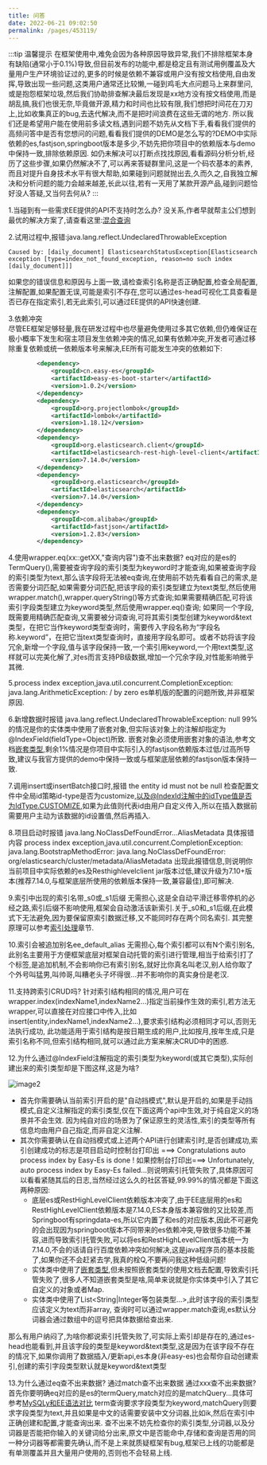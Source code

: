 ```yaml
---
title: 问答
date: 2022-06-21 09:02:50
permalink: /pages/453119/
---
```


:::tip 温馨提示
在框架使用中,难免会因为各种原因导致异常,我们不排除框架本身有缺陷(通常小于0.1%)导致,但目前发布的功能中,都是稳定且有测试用例覆盖及大量用户生产环境验证过的,更多的时候是依赖不兼容或用户没有按文档使用,自由发挥,导致出现一些问题,这类用户通常还比较懒,一碰到鸡毛大点问题马上来群里问,或是抱怨框架垃圾,然后我们协助排查解决最后发现是xx地方没有按文档使用,而是胡乱搞,我们也很无奈,毕竟做开源,精力和时间也比较有限,我们想把时间花在刀刃上,比如收集真正的bug,去迭代解决,而不是把时间浪费在这些无谓的地方.
所以我们还是希望用户能在使用前多读文档,遇到问题不妨先从文档下手,看看我们提供的高频问答中是否有您想问的问题,看看我们提供的DEMO是怎么写的?DEMO中实际依赖的es,fastjson,springboot版本是多少,不妨先把你项目中的依赖版本与demo中保持一致,排除依赖原因. 如仍未解决可以打断点找找原因,看看源码分析分析,经历了这些步骤,如果仍然解决不了,可以再来答疑群里问,这是一个码农基本的素养,而且对提升自身技术水平有很大帮助,如果碰到问题就抛出去,久而久之,自我独立解决和分析问题的能力会越来越差,长此以往,若有一天用了某款开源产品,碰到问题恰好没人答疑,又当何去何从?
:::

1.当碰到有一些需求EE提供的API不支持时怎么办? 没关系,作者早就帮主公们想到最优的解决方案了,请查看这里:[混合查询](/pages/a19563/)

2.试用过程中,报错:java.lang.reflect.UndeclaredThrowableException
```
Caused by: [daily_document] ElasticsearchStatusException[Elasticsearch exception [type=index_not_found_exception, reason=no such index [daily_document]]]
```
如果您的错误信息和原因与上面一致,请检查索引名称是否正确配置,检查全局配置,注解配置,如果配置无误,可能是索引不存在,您可以通过es-head可视化工具查看是否已存在指定索引,若无此索引,可以通过EE提供的API快速创建.

3.依赖冲突<br />尽管EE框架足够轻量,我在研发过程中也尽量避免使用过多其它依赖,但仍难保证在极小概率下发生和宿主项目发生依赖冲突的情况,如果有依赖冲突,开发者可通过移除重复依赖或统一依赖版本号来解决,EE所有可能发生冲突的依赖如下:
```xml
        <dependency>
            <groupId>cn.easy-es</groupId>
            <artifactId>easy-es-boot-starter</artifactId>
            <version>1.0.2</version>
        </dependency>
        <dependency>
            <groupId>org.projectlombok</groupId>
            <artifactId>lombok</artifactId>
          	<version>1.18.12</version>
        </dependency>
        <dependency>
            <groupId>org.elasticsearch.client</groupId>
            <artifactId>elasticsearch-rest-high-level-client</artifactId>
            <version>7.14.0</version>
        </dependency>
        <dependency>
            <groupId>org.elasticsearch</groupId>
            <artifactId>elasticsearch</artifactId>
            <version>7.14.0</version>
        </dependency>
        <dependency>
            <groupId>com.alibaba</groupId>
            <artifactId>fastjson</artifactId>
            <version>1.2.83</version>
        </dependency>
```

4.使用wrapper.eq(xx::getXX,"查询内容")查不出来数据?
eq对应的是es的TermQuery(),需要被查询字段的索引类型为keyword时才能查询,如果被查询字段的索引类型为text,那么该字段将无法被eq查询,在使用前不妨先看看自己的需求,是否需要分词匹配,如果需要分词匹配,把该字段的索引类型建立为text类型,然后使用wrapper.match(),wrapper.queryString()等方式查询;如果需要精确匹配,可将该索引字段类型建立为keyword类型,然后使用wrapper.eq()查询; 如果同一个字段,既需要用精确匹配查询,又需要被分词查询,可将其索引类型创建为keyword&text类型，在把它当作keyword类型查询时，需要传入字段名称为“字段名称.keyword”，在把它当text类型查询时，直接用字段名即可。或者不妨将该字段冗余,新增一个字段,值与该字段保持一致,一个索引用keyword,一个用text类型,这样就可以完美化解了,对es而言支持PB级数据,增加一个冗余字段,对性能影响微乎其微.

5.process index exception,java.util.concurrent.CompletionException: java.lang.ArithmeticException: / by zero
es单机版的配置的问题所致,并非框架原因.

6.新增数据时报错
java.lang.reflect.UndeclaredThrowableException: null
99%的情况是你的实体类中使用了嵌套对象,但实际该对象上的注解却指定为@IndexField(fieldType=Object)所致.
嵌套对象必须使用嵌套对象的语法,参考文档[嵌套类型](/pages/05702c/),剩余1%情况是你项目中实际引入的fastjson依赖版本过低/过高所导致,建议与我官方提供的demo中保持一致或与框架底层依赖的fastjson版本保持一致.

7.调用insert或insertBatch接口时,报错 the entity id must not be null
检查配置文件中全局id策略id-type是否为customize,以及@IndexId注解中的idType值是否为IdType.CUSTOMIZE,如果为此值则代表id由用户自定义传入,所以在插入数据前需要用户主动为该数据的id设置值,然后再插入.

8.项目启动时报错 java.lang.NoClassDefFoundError...AliasMetadata
具体报错内容 process index exception,java.util.concurrent.CompletionException: java.lang.BootstrapMethodError: java.lang.NoClassDefFoundError: org/elasticsearch/cluster/metadata/AliasMetadata
出现此报错信息,则说明你当前项目中实际依赖的es及Resthighlevelclient jar版本过低,建议升级为7.10+版本(推荐7.14.0,与框架底层所使用的依赖版本保持一致,兼容最佳),即可解决.

9.索引中出现的索引名带_s0或_s1后缀
无需担心,这是全自动平滑迁移零停机的必经之路,索引后缀不影响使用,框架会自动激活该新索引.关于_s0和_s1后缀,在此模式下无法避免,因为要保留原索引数据迁移,又不能同时存在两个同名索引.
其完整原理可以参考[索引处理](/pages/06b5d9/)章节.

10.索引会被追加别名ee_default_alias
无需担心,每个索引都可以有N个索引别名,此别名主要用于方便框架底层对框架自动托管的索引进行管理,相当于给索引打了个标签,是追加机制,不会影响你已有索引别名,就好比你真名叫老汉,别人给你取了个外号叫猛男,叫帅哥,叫糟老头子坏得很...并不影响你的真实身份是老汉.

11.支持跨索引CRUD吗?
针对索引结构相同的情况,用户可在wrapper.index(indexName1,indexName2...)指定当前操作生效的索引,若方法无wrapper,可以直接在对应接口中传入,比如insert(entity,indexName1,indexName2...),要求索引结构必须相同才可以,否则无法执行成功,
此功能适用于索引结构是按日期生成的用户,比如按月,按年生成,只是索引名称不同,但索引结构相同,就可以通过此方案来解决CRUD中的困惑.

12.为什么通过@IndexField注解指定的索引类型为keyword(或其它类型),实际创建出来的索引类型却是下图这样,这是为啥?

![image2](https://iknow.hs.net/72818af6-7cc3-4833-b7a7-dbff845ce73e.png)

- 首先你需要确认当前索引开启的是"自动挡模式",默认是开启的,如果是手动挡模式,自定义注解指定的索引类型,仅在下面这两个api中生效,对于纯自定义的场景并不会生效.
因为纯自对应的场景为了保证原生的灵活性,索引的类型等所有信息均由用户自己指定,而非自定义注解.
- 其次你需要确认在自动挡模式或上述两个API进行创建索引时,是否创建成功,索引创建成功的标志是项目启动时控制台打印出 ===> Congratulations auto process index by Easy-Es is done !
如果控制台打印出===> Unfortunately, auto process index by Easy-Es failed...则说明索引托管失败了,具体原因可以看看紧随其后的日志,当然经过这么久的社区答疑,99.99%的情况都是下面这两种原因:
  - 底层es或RestHighLevelClient依赖版本冲突了,由于EE底层用的es和RestHighLevelClient依赖版本是7.14.0,ES本身版本兼容做的又比较差,而Springboot有springdata-es,所以它内置了和es的对应版本,因此不可避免的会出现因为springboot版本不同带来的es依赖冲突,导致很多功能不兼容,进而导致索引托管失败,可以将es和RestHighLevelClient版本统一为7.14.0,不会的话请自行百度依赖冲突如何解决,这是java程序员的基本技能了,如果你还不会赶紧去学,我真的栓Q,不要再问我这种低级问题!
  - 实体类中使用了[嵌套类型](/pages/05702c/),但未按照嵌套类型的使用文档去配置,导致索引托管失败了,很多人不知道嵌套类型是啥,简单来说就是你实体类中引入了其它自定义的对象或者Map.
  - 实体类中使用了List<String|Integer等包装类型...>,此时该字段的索引类型应该定义为text而非array, 查询时可以通过wrapper.match查询,es默认分词器会通过数组中的逗号把具体数据给查出来. 

那么有用户纳闷了,为啥你都说索引托管失败了,可实际上索引却是存在的,通过es-head也能看到,并且该字段的类型是keyword&text类型,这是因为在该字段不存在的情况下,如果你调用了数据插入/更新api,es本身(非easy-es)也会帮你自动创建索引,创建的索引字段类型默认就是keyword&text类型

13.为什么通过eq查不出来数据? 通过match查不出来数据 通过xxx查不出来数据?
首先你要明确eq对应的是es的termQuery,match对应的是matchQuery...具体可参考[MySQLy和EE语法对比](/pages/6fea40/)
term查询要求字段类型为keyword,matchQuery则要求字段类型为text,并且如果是中文的话需要安装中文分词器,比如ik,然后在索引中正确创建和配置,才能查询出来.
查不出来不妨先检查你的索引类型,分词器,以及分词器是否能把你输入的关键词给分出来,原文中是否能命中,存储和查询是否用的同一种分词器等都需要先确认,而不是上来就质疑框架有bug,框架已上线的功能都是有单测覆盖并且大量用户使用的,否则也不会轻易上线.